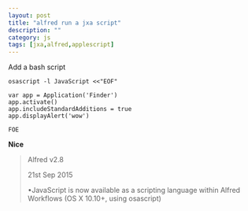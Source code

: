 ```yaml
---
layout: post
title: "alfred run a jxa script"
description: ""
category: js
tags: [jxa,alfred,applescript]
---
```


Add a bash script

```
osascript -l JavaScript <<"EOF"

var app = Application('Finder')
app.activate()
app.includeStandardAdditions = true
app.displayAlert('wow')

FOE
```


**Nice**

> Alfred v2.8
> 
> 21st Sep 2015
> 
>  •JavaScript is now available as a scripting language within Alfred Workflows (OS X 10.10+, using osascript)
